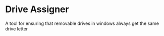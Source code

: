 # Drive Assigner

A tool for ensuring that removable drives in windows always get the same drive letter